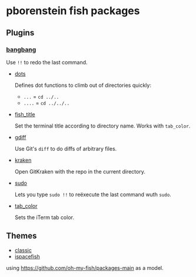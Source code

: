 # pborenstein fish packages

## Plugins

### [bangbang  ](https://github.com/pborenstein-fish/bangbang)

  Use `!!` to redo the last command.
  
- [dots      ](https://github.com/pborenstein-fish/dots)

  Defines dot functions to climb out of directories quickly:
  - `...` = `cd ../..`
  - `....` = `cd ../../..`

- [fish_title](https://github.com/pborenstein-fish/fish_title)

  Set the terminal title according to directory name.
  Works with `tab_color`.

- [gdiff     ](https://github.com/pborenstein-fish/gdiff)

  Use Git's `diff` to do diffs of arbitrary files.

- [kraken    ](https://github.com/pborenstein-fish/kraken)

  Open GitKraken with the repo in the current directory.
  
- [sudo      ](https://github.com/pborenstein-fish/sudo)

  Lets you type `sudo !!` to reëxecute the last command wuth `sudo`.

- [tab_color ](https://github.com/pborenstein-fish/tab_color)

  Sets the iTerm tab color.


## Themes

- [classic   ](https://github.com/pborenstein-fish/classic)
- [ispacefish](https://github.com/pborenstein-fish/ispacefish)


using https://github.com/oh-my-fish/packages-main
as a model.
